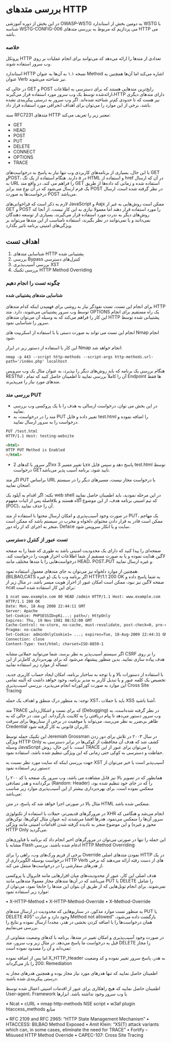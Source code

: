 # بررسی متدهای HTTP

در این بخش از دوره آموزشی OWASP-WSTG به دومین بخش از استاندارد WSTG با شناسه WSTG-CONFIG-006 می پردازیم که مربوط به بررسی متدهای HTTP می باشد.

### خلاصه

پروتکل HTTP تعدادی از متدها را ارائه می‌دهد که می‌توانند برای انجام عملیات بر روی وب سرور استفاده شوند.

استاندارد HTTP نسخه ۱.۱ به آن‌ها به عنوان Method اشاره می‌کند اما آن‌ها همچنین به عنوان Verb نیز شناخته می‌شوند.

در حالی که GET و POST رایج‌ترین متدهایی هستند که برای دسترسی به اطلاعات ارائه‌شده توسط یک وب سرور مورد استفاده قرار می‌گیرند،HTTP دارای متدهای دیگری نیز هست که تا حدودی کم‌تر شناخته ‌شده‌اند. اگر وب سرور به درستی پیکربندی نشده باشد، برخی از این موارد را می‌توان برای اهداف انحرافی مورد استفاده قرار داد.

سند RFC7231 متدهای HTTP معتبر زیر را تعریف می‌کند:

* GET
* HEAD
* POST
* PUT
* DELETE
* CONNECT
* OPTIONS
* TRACE

با این حال، بسیاری از برنامه‌های کاربردی وب تنها نیاز به پاسخ به درخواست‌های GET وPOST، دارند. هنگام استفاده از یک تگ a در HTML و استفاده از href در آن که ارسال به URL را فراهم می کند، در واقع متد GET استفاده شده و زمانی که داده‌ها از طریق یک فرم ارسال می‌شود که در آن نوع متد برابر POST در نظر گرفته شده است، ارسال درخواست‌ها به صورت POST می‌باشد.

لازم به ذکر است که فراخوانی‌های JavaScript و Aajx ممکن است روش‌هایی به غیر از GET و POST را مورد استفاده قرار دهند اما معمولا نیازی به این کار نیست. از آنجا که روش‌های دیگر به ندرت مورد استفاده قرار می‌گیرند، بسیاری از توسعه دهندگان نمی‌دانند و یا نمی‌توانند در نظر بگیرند، استفاده نامناسب از این متدها می‌تواند بر ویژگی‌های امنیتی برنامه تاثیر بگذارد.
## اهداف تست

1. شناسایی متدهای HTTP پشتیبانی شده
2. بررسی Bypass کنترل‌های دسترسی
3. بررسی آسیب‌پذیری XST
4. بررسی تکنیک HTTP Method Overriding

### چگونه تست را انجام دهیم
#### شناسایی متدهای پشتیبانی شده

برای انجام این تست، تست نفوذگر نیاز به روشی برای فهمیدن اینکه کدام متدهای HTTP توسط وب سرور پشتیبانی می‌شوند، دارد. متد OPTIONS یک راه مستقیم برای انجام این کار را فراهم می‌کند که به وسیله آن می‌توان متدهای HTTP پشتیبانی شده توسط سرور را شناسایی نمود.

انجام این تست می تواند به صورت دستی یا با استفاده از اسکریپت های Nmap انجام شود.

این کار با استفاده از دستور زیر در ابزار Nmap انجام خواهد شد:
```shell
nmap -p 443 --script http-methods --script-args http-methods.url-path='/index.php' localhost
```

هنگام بررسی یک برنامه که باید روش‌های دیگر را بپذیرد، به عنوان مثال یک وب سرویس RESTful ، آن را کاملاً بررسی نمایید تا اطمینان حاصل کنید که تمام Endpoint ها فقط متدهای مورد نیاز را می‌پذیرند.
### بررسی متد PUT

* در این بخش می توان، درخواست ارسالی به هدف را با یک پروکسی وب بررسی نمایید.
* متد را در درخواست، به PUT تغییر داده و فایل test.html را اضافه نموده و درخواست را به سرور ارسال نمایید.

```html
PUT /test.html 
HTTP/1.1 Host: testing-website

<html>
HTTP PUT Method is Enabled
</html>
```
* اگر سرور با کدهای 2xx یا تغییر مسیر 3xx پاسخ دهد و سپس فایل test.html توسط درخواست GETتایید شود، برنامه آسیب‌ پذیر می‌باشد.

اگر متد PUT براساس URL یا درخواست مجاز نیست، مسیرهای دیگر را در سیستم امتحان نمایید.

نکته: اگر اقدام به آپلود یک web shell در این مرحله نمودید، باید اطمینان حاصل نمایید که تیم امنیتی برنامه هدف، از این موضوع آگاه هستند و بلافاصله پس از اثبات مفهوم (POC)، آن را حذف نمایید.

در صورت وجود آسیب‌پذیری و امکان ارسال محتوا با استفاده از متد PUT، یک مهاجم ممکن است قادر به قرار دادن محتوای دلخواه و مخرب در سیستم باشد که ممکن است منجر به اجرای کد از راه دور، Deface سایت و یا انکار سرویس شود.
### تست عبور از کنترل دسترسی

صفحه‌ای را پیدا کنید که دارای یک محدودیت امنیتی باشد به طوری که شما را به صفحه لاگین هدایت نموده و یا به صورت مسقیم از شما اطلاعات احراز هویت را درخواست کند. درخواست‌هایی را با متدها مختلف مانند HEAD، POST،PUT و غیره ارسال نمایید.

همچنین از موارد دلخواه نیز می‌توان به جای متدهای معمول استفاده نمود.(BILBAO,CATS و غیره) اگر برنامه وب با یک HTTP/1.1 200 OK به شما پاسخ داده و صفحه لاگین نیز نبود، ممکن است امکان عبور از احراز هویت میسر باشد. در مثال زیر از ncat برای این کار استفاده شده است:

```html
$ ncat www.example.com 80 HEAD /admin HTTP/1.1 Host: www.example.com
HTTP/1.1 200 OK
Date: Mon, 18 Aug 2008 22:44:11 GMT
Server: Apache
Set-Cookie: PHPSESSID=pKi...; path=/; HttpOnly
Expires: Thu, 19 Nov 1981 08:52:00 GMT
Cache-Control: no-store, no-cache, must-revalidate, post-check=0, pre-check=0
Pragma: no-cache
Set-Cookie: adminOnlyCookie1= ...; expires=Tue, 18-Aug-2009 22:44:31 GMT; domain=www.example.com Set-Cookie: adminOnlyCookie2= ...; expires=Mon, 18-Aug-2008 22:54:31 GMT; domain=www.example.com Set-Cookie: adminOnlyCookie3=...; expires=Sun, 19-Aug-2007 22:44:30 GMT; domain=www.example.com Content-Language: EN
Connection: close
Content-Type: text/html; charset=ISO-8859-1
```
اگر سیستم آسیب‌پذیر به نظر برسد، شما می‌توانید حملاتی مشابه CSRF را بر روی هدف پیاده سازی نمایید. بدین منظور پیشنهاد می‌شود که برای بهره‌برداری کامل‌تر از این مساله از موارد زیر استفاده نمایید:

با استفاده از دستورات بالا و با توجه به ساختار برنامه، امکان ایجاد حساب کاربری جدید، تخصیص یک کلمه عبور و یا تبدیل کاربر به مدیر برنامه، وجود خواهد داشت که البته تمامی این موارد به صورت کورکورانه انجام می‌پذیرد.
بررسی آسیب‌پذیری Cross Site Tracing

توجه: به منظور درک منطق و اهداف یک حمله XST، باید با حملات XSS آشنا باشید.

متد TRACE که برای تست و اشکال‌زدایی (Debugging) در نظر گرفته شده‌است، به وب سرور دستور می‌دهد تا پیام دریافتی را به کلاینت بازگرداند. این متد، در حالی که به ظاهر بی‌ضرر به نظر می‌رسد، می‌تواند با موفقیت در برخی از سناریوها برای سرقت Credential کاربران قانونی به کار گرفته شود.

این تکنیک حمله توسط Jeremiah Grossman در سال ۲۰۰۳ در تلاش برای دور زدن ویژگی HTTP Only کشف شد که هدف آن محافظت از کوکی‌ها در برابر دسترسی به وسیله JavaScript است. با این حال، روش TRACE را می‌توان برای عبور از این حفاظت و دسترسی به کوکی حتی زمانی که این ویژگی تنظیم شده ‌باشد، استفاده نمود.

جهت بررسی اینکه که سایت مورد نظر نسبت به XST آسیب‌پذیر است یا خیر می‌توان از دستور زیر استفاده نمود:

همانطور که در تصویر بالا نیز قابل مشاهده می باشد، وب سرور یک صفحه با کد ۲۰۰ را برگردانده و هدر تصادفی (Random: Header) را که در جای خود تنظیم شده ‌بود، منعکس نموده است. برای بهره‌برداری بیشتر از این آسیب‌پذیری موارد زیر مناسب می‌باشد:

مثال بالا در صورتی اجرا خواهد شد که پاسخ، در متن HTML منعکس شده ‌باشد.

در مرورگرهای قدیمی‌تر، حملات با استفاده از تکنولوژی XHR انجام می‌شد و هنگامی که سرور آن‌ها را منعکس می‌نمود، هدرها افشا می‌شدند (‏به عنوان مثال کوکی‌ها، توکن‌های مجوز و غیره)‏ و این موضوع منجر به نادیده گرفته شدن اقدامات امنیتی مانند ویژگی HTTP Only می‌گردید.

این حمله را تنها در صورتی می‌توان در مرورگرهای اخیر انجام داد که برنامه با فناوری‌های مشابه با Flash ادغام شده باشند.
بررسی HTTP Method Overriding

برخی از فریم ورک‌های وب، راهی را برای Override نمودن متدهای اصلی HTTP در یک درخواست بوسیله الگوبرداری از HTTP Verb های از دست رفته ارائه می‌دهند که برخی از هدرهای سفارشی را در درخواست‌ها منتقل می کند.

هدف اصلی این کار، عبور از محدودیت‌های میان افزارهایی مانند فایروال یا پروکسی می‌باشد که در آن‌ها متدهای مجاز معمولا متدهایی مانند PUT یا DELETE را شامل نمی‌شوند. برای انجام تونل‌هایی که از طریق آن بتوان این متدها را جابجا نمود، می‌توان از موارد زیر استفاده نمود:

• X-HTTP-Method
• X-HTTP-Method-Override
• X-Method-Override

به منظور تست موارد مذکور، در سناریوهایی که محدودیت در ارسال متدهای PUT یا DELETE وجود دارد و عبارت “405 Method not allowed” بازگشت داده می‌شود، همان درخواست‌ها را با اضافه کردن بخشی در هدر، مجددا ارسال نموده و نتایج را بررسی می‌نماییم.

در صورت وجود آسیب‌پذیری و امکان تغییر در متدها، برنامه با کدهای وضعیت متفاوتی از قبل به درخواست ما پاسخ می‌دهد.
در مثال زیر وب سرور، متد DELETE را مجاز نمی‌داند و آن را مسدود نموده است:

اما پس از اضافه نموده X_HTTP_Header به هدر، پاسخ سرور تغییر نموده و کد وضعیت 200 را باز می‌گرداند:
Remediation

اطمینان حاصل نمایید که تنها هدرهای مورد نیاز مجاز بوده و همچنین هدرهای مجاز به درستی پیکربندی شده باشند.

اطمینان حاصل نمایید که هیچ راهکاری برای عبور از اقدمات امنیتی اعمال شده توسط User-agent، Framework یا وب سرور وجود نداشته باشد.
ابزارها

• Ncat
• cURL
• nmap http-methods NSE script
• w3af plugin htaccess_methods
منابع

• RFC 2109 and RFC 2965: “HTTP State Management Mechanism”
• HTACCESS: BILBAO Method Exposed
• Amit Klein: “XS(T) attack variants which can, in some cases, eliminate the need for TRACE”
• Fortify – Misused HTTP Method Override
• CAPEC-107: Cross Site Tracing
